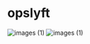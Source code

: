 # opslyft

![images (1)](https://ed.stanford.edu/sites/default/files/styles/max_width_-_1200px/public/news/image/gettyimages-feedback-filo.jpg?itok=1w6qQ54o)
![images (1)](https://4axofn288etdd2o6u15iv8h7-wpengine.netdna-ssl.com/wp-content/uploads/2020/04/Apr.-10-Formative-vs-Summative-Assessment-Whats-the-Difference-1536x801.jpg)
